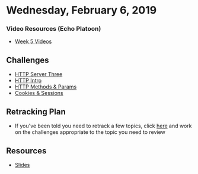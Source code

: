 Wednesday, February 6, 2019
=====================
### Video Resources (Echo Platoon)
- [Week 5 Videos](https://www.youtube.com/watch?v=u5UT7jBwbEU&list=PLu0CiQ7bzwESK8JWt1KVzAHzjo7cVhs-f)

## Challenges
* [HTTP Server Three](https://github.com/golfplatoon/http_server_three)
* [HTTP Intro](https://github.com/golfplatoon/http-intro)
* [HTTP Methods & Params](https://github.com/golfplatoon/http-methods-and-params)
* [Cookies & Sessions](https://github.com/golfplatoon/cookies-and-sessions)

## Retracking Plan
* If you've been told you need to retrack a few topics, click [here](https://docs.google.com/document/d/1CFR-VHH8Y7RBE1Df3yp2Ce0vewPjexqf4TKthYtFkbs/edit?usp=sharing) and work on the challenges appropriate to the topic you need to review

## Resources
* [Slides](https://github.com/foxtrotplatoon/curriculum/blob/master/week-05/lecture_materials/HTTP.pdf)
